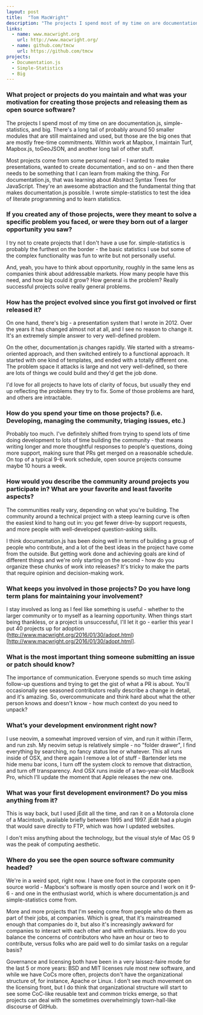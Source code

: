 ```yaml
---
layout: post
title:  "Tom MacWright"
description: "The projects I spend most of my time on are documentation.js, simple-statistics, and big."
links:
  - name: www.macwright.org
    url: http://www.macwright.org/
  - name: github.com/tmcw
    url: https://github.com/tmcw
projects:
  - Documentation.js
  - Simple-Statistics
  - Big
---
```


### What project or projects do you maintain and what was your motivation for creating those projects and releasing them as open source software?

The projects I spend most of my time on are documentation.js, simple-statistics,
and big. There's a long tail of probably around 50 smaller modules that are
still maintained and used, but those are the big ones that are mostly free-time
commitments. Within work at Mapbox, I maintain Turf, Mapbox.js, toGeoJSON,
and another long tail of other stuff.

Most projects come from some personal need - I wanted to make presentations,
wanted to create documentation, and so on - and then there needs to be something
that I can learn from making the thing. For documentation.js, that was learning
about Abstract Syntax Trees for JavaScript. They're an awesome abstraction and
the fundamental thing that makes documentation.js possible. I wrote
simple-statistics to test the idea of literate programming and to learn
statistics.

### If you created any of those projects, were they meant to solve a specific problem you faced, or were they born out of a larger opportunity you saw?

I try not to create projects that I don't have a use for. simple-statistics is
probably the furthest on the border - the basic statistics I use but some of the
complex functionality was fun to write but not personally useful.

And, yeah, you have to think about opportunity, roughly in the same lens as
companies think about addressable markets. How many people have this need, and
how big could it grow? How general is the problem? Really successful projects
solve really general problems.

### How has the project evolved since you first got involved or first released it?

On one hand, there's big - a presentation system that I wrote in 2012. Over the
years it has changed almost not at all, and I see no reason to change it. It's
an extremely simple answer to very well-defined problem.

On the other, documentation.js changes rapidly. We started with a
streams-oriented approach, and then switched entirely to a functional approach.
It started with one kind of templates, and ended with a totally different one.
The problem space it attacks is large and not very well-defined, so there are
lots of things we could build and they'd get the job done.

I'd love for all projects to have lots of clarity of focus, but usually they end
up reflecting the problems they try to fix. Some of those problems are hard, and
others are intractable.

### How do you spend your time on those projects? (i.e. Developing, managing the community, triaging issues, etc.)

Probably too much. I've definitely shifted from trying to spend lots of time
doing development to lots of time building the community - that means writing
longer and more thoughtful responses to people's questions, doing more support,
making sure that PRs get merged on a reasonable schedule. On top of a typical
9-6 work schedule, open source projects consume maybe 10 hours a week.

### How would you describe the community around projects you participate in? What are your favorite and least favorite aspects?

The communities really vary, depending on what you're building. The community
around a technical project with a steep learning curve is often the easiest kind
to hang out in: you get fewer drive-by support requests, and more people with
well-developed question-asking skills.

I think documentation.js has been doing well in terms of building a group of
people who contribute, and a lot of the best ideas in the project have come from
the outside. But getting work done and achieving goals are kind of different
things and we're only starting on the second - how do you organize these chunks
of work into releases? It's tricky to make the parts that require opinion and
decision-making work.

### What keeps you involved in those projects? Do you have long term plans for maintaining your involvement?

I stay involved as long as I feel like something is useful - whether to the
larger community or to myself as a learning opportunity. When things start being
thankless, or a project is unsuccessful, I'll let it go - earlier this year I
put 40 projects up for adoption (http://www.macwright.org/2016/01/30/adopt.html)[http://www.macwright.org/2016/01/30/adopt.html].

### What is the most important thing someone submitting an issue or patch should know?

The importance of communication. Everyone spends so much time asking follow-up
questions and trying to get the gist of what a PR is about. You'll occasionally
see seasoned contributors really describe a change in detail, and it's amazing.
So, overcommunicate and think hard about what the other person knows and doesn't
know - how much context do you need to unpack?

### What’s your development environment right now?

I use neovim, a somewhat improved version of vim, and run it within iTerm, and
run zsh. My neovim setup is relatively simple - no "folder drawer", I find
everything by searching, no fancy status line or whatever. This all runs inside
of OSX, and there again I remove a lot of stuff - Bartender lets me hide menu
bar icons, I turn off the system clock to remove that distraction, and turn off
transparency. And OSX runs inside of a two-year-old MacBook Pro, which I'll
update the moment that Apple releases the new one.

### What was your first development environment? Do you miss anything from it?

This is way back, but I used jEdit all the time, and ran it on a Motorola clone
of a Macintosh, available briefly between 1995 and 1997. jEdit had a plugin that
would save directly to FTP, which was how I updated websites.

I don't miss anything about the technology, but the visual style of Mac OS 9 was
the peak of computing aesthetic.

### Where do you see the open source software community headed?

We're in a weird spot, right now. I have one foot in the corporate open source
world - Mapbox's software is mostly open source and I work on it 9-6 - and one
in the enthusiast world, which is where documentation.js and simple-statistics
come from.

More and more projects that I'm seeing come from people who do them as part of
their jobs, at companies. Which is great, that it's mainstreamed enough that
companies do it, but also it's increasingly awkward for companies to interact
with each other and with enthusiasts. How do you balance the concerns of
contributors who have an hour or two to contribute, versus folks who are paid
well to do similar tasks on a regular basis?

Governance and licensing both have been in a very laissez-faire mode for the
last 5 or more years: BSD and MIT licenses rule most new software, and while we
have CoCs more often, projects don't have the organizational structure of, for
instance, Apache or Linux. I don't see much movement on the licensing front,
but I do think that organizational structure will start to see some CoC-like
reusable text and common tricks emerge, so that projects can deal with the
sometimes overwhelmingly town-hall-like discourse of GitHub.
